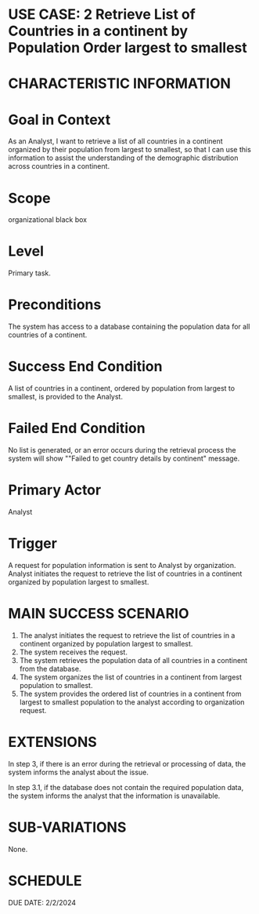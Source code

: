 **USE CASE: 2 Retrieve List of Countries in a continent by Population Order largest to smallest**
================================================================================

**CHARACTERISTIC INFORMATION**
=================================

**Goal in Context**
===================

As an Analyst, I want to retrieve a list of all countries in a continent organized by their population from largest to smallest, so that I can use this information to assist the understanding of the demographic distribution across countries in a continent.

**Scope**
==========
 
organizational black box

**Level**
==========

Primary task.

**Preconditions**
=================

The system has access to a database containing the population data for all countries of a continent.

**Success End Condition**
=========================

A list of countries in a continent, ordered by population from largest to smallest, is provided to the Analyst.

**Failed End Condition**
======================

No list is generated, or an error occurs during the retrieval process the system will show ""Failed to get country details by continent" message.

**Primary Actor**
=================

Analyst 

**Trigger**
============

A request for population information is sent to Analyst by organization. Analyst initiates the request to retrieve the list of countries in a continent organized by population largest to smallest.

**MAIN SUCCESS SCENARIO**
==========================

1. The analyst initiates the request to retrieve the list of countries in a continent organized by population largest to smallest.
2. The system receives the request.
3. The system retrieves the population data of all countries in a continent from the database.
4. The system organizes the list of countries in a continent from largest population to smallest.
5. The system provides the ordered list of countries in a continent from largest to smallest population to the analyst according to organization request. 

**EXTENSIONS**
================

In step 3, if there is an error during the retrieval or processing of data, the system informs the analyst about the issue.

In step 3.1, if the database does not contain the required population data, the system informs the analyst that the information is unavailable.

**SUB-VARIATIONS**
====================

None.

**SCHEDULE**
================

DUE DATE: 2/2/2024

